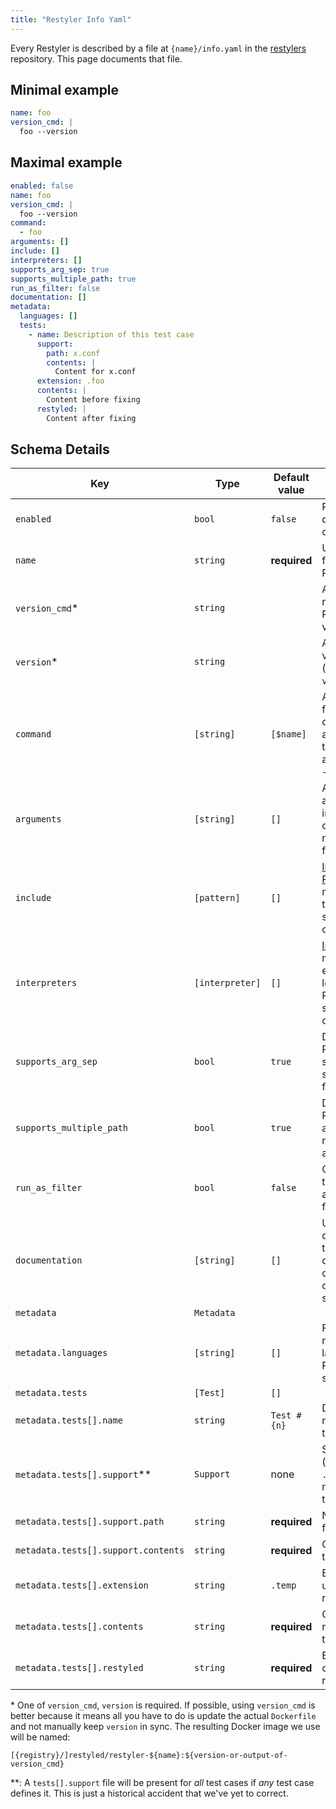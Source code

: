 ```yaml
---
title: "Restyler Info Yaml"
---
```


Every Restyler is described by a file at `{name}/info.yaml` in the
[restylers](https://github.com/restyled-io/restylers) repository. This page
documents that file.

## Minimal example

```yaml
name: foo
version_cmd: |
  foo --version
```

## Maximal example

```yaml
enabled: false
name: foo
version_cmd: |
  foo --version
command:
  - foo
arguments: []
include: []
interpreters: []
supports_arg_sep: true
supports_multiple_path: true
run_as_filter: false
documentation: []
metadata:
  languages: []
  tests:
    - name: Description of this test case
      support:
        path: x.conf
        contents: |
          Content for x.conf
      extension: .foo
      contents: |
        Content before fixing
      restyled: |
        Content after fixing
```

## Schema Details

| Key | Type | Default value | Details
| --- | --- | --- | --- |
| `enabled` | `bool` | `false` | Run in the default configuration? |
| `name` | `string` | **required** | Unique name for this Restyler |
| `version_cmd`* | `string` | | A command to run to get the Restyler's version |
| `version`* | `string` | | An explicit version to use (overrides `version_cmd`) |
| `command` | `[string]` | `[$name]` | Auto-formatting command, and any "all the time" argument (e.g. `--inplace`) |
| `arguments` | `[string]` | `[]` | Additional arguments to include by default, but not required to function |
| `include` | `[pattern]` | `[]` | [Include Patterns](http://docs.restyled.io/restyler/restyler-0.2.0.0/Restyler-Config-Include.html) to match files this Restyler should operate on |
| `interpreters` | `[interpreter]` | `[]` | [Interpreters](http://docs.restyled.io/restyler/restyler-0.2.0.0/Restyler-Config-Interpreter.html) to match extension-less files this Restyler should operate on |
| `supports_arg_sep` | `bool` | `true` | Does this Restyler support `--` to separate paths from options? |
| `supports_multiple_path` | `bool` | `true` | Does this Restyler accept multiple paths at once? |
| `run_as_filter` | `bool` | `false` | Capture the tool's `stdout` and rewrite the file ourselves? |
| `documentation` | `[string]` | `[]` | URLs to documentation that is useful during configuration or trouble-shooting |
| `metadata` | `Metadata` | |
| `metadata.languages` | `[string]` | `[]` | Free-form names of languages this Restyler supports |
| `metadata.tests` | `[Test]` | `[]` | |
| `metadata.tests[].name` | `string` | `Test #{n}` | Descriptive name for the test |
| `metadata.tests[].support`** | `Support` | none | Support file (e.g. `.rubocop.yaml`) needed for the test |
| `metadata.tests[].support.path` | `string` | **required** | Name of the file |
| `metadata.tests[].support.contents` | `string` | **required** | Contents of the file |
| `metadata.tests[].extension` | `string` | `.temp` | Extension to use for restyled file |
| `metadata.tests[].contents` | `string` | **required** | Content to be restyled as the test |
| `metadata.tests[].restyled` | `string` | **required** | Expected content after restyling |

\* One of `version_cmd`, `version` is required. If possible, using
`version_cmd` is better because it means all you have to do is update
the actual `Dockerfile` and not manually keep `version` in sync. The
resulting Docker image we use will be named:

```
[{registry}/]restyled/restyler-${name}:${version-or-output-of-version_cmd}
```

\**: A `tests[].support` file will be present for *all* test cases if
*any* test case defines it. This is just a historical accident that we've
yet to correct.